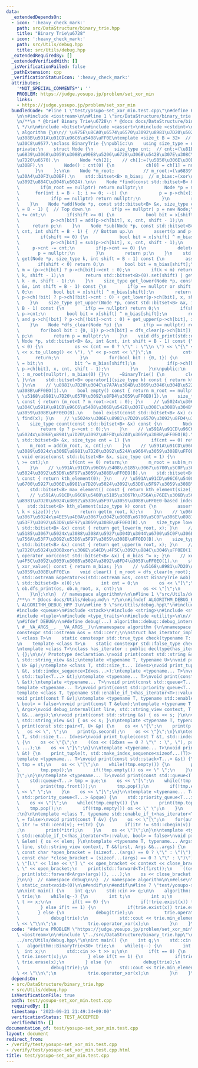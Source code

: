 ```yaml
---
data:
  _extendedDependsOn:
  - icon: ':heavy_check_mark:'
    path: src/DataStructure/binary_trie.hpp
    title: "Binary Trie\u6728"
  - icon: ':heavy_check_mark:'
    path: src/Utils/debug.hpp
    title: src/Utils/debug.hpp
  _extendedRequiredBy: []
  _extendedVerifiedWith: []
  _isVerificationFailed: false
  _pathExtension: cpp
  _verificationStatusIcon: ':heavy_check_mark:'
  attributes:
    '*NOT_SPECIAL_COMMENTS*': ''
    PROBLEM: https://judge.yosupo.jp/problem/set_xor_min
    links:
    - https://judge.yosupo.jp/problem/set_xor_min
  bundledCode: "#line 1 \"test/yosupo-set_xor_min.test.cpp\"\n#define PROBLEM \"https://judge.yosupo.jp/problem/set_xor_min\"\
    \n\n#include <iostream>\n\n#line 1 \"src/DataStructure/binary_trie.hpp\"\n\n\n\
    \n/**\n * @brief Binary Trie\u6728\n * @docs docs/DataStructure/binary_trie.md\n\
    \ */\n\n#include <bitset>\n#include <cassert>\n#include <cstdint>\n\nnamespace\
    \ algorithm {\n\n// \u975E\u8CA0\u6574\u6570\u3092\u8981\u7D20\u5024\u3068\u3059\
    \u308B\u591A\u91CD\u96C6\u5408\uFF0E\ntemplate <size_t B = 32>  // B:\u30D3\u30C3\
    \u30C8\u9577.\nclass BinaryTrie {\npublic:\n    using size_type = uint64_t;\n\n\
    private:\n    struct Node {\n        size_type cnt;  // cnt:=(\u81EA\u8EAB\u3092\
    \u6839\u3068\u3059\u308B\u90E8\u5206\u6728\u306B\u542B\u307E\u308C\u308B\u8981\
    \u7D20\u6570).\n        Node *ch[2];    // ch[]:=(\u5B50\u306E\u30DD\u30A4\u30F3\
    \u30BF).\n        Node() : cnt(0) {\n            ch[0] = ch[1] = nullptr;\n  \
    \      }\n    };\n\n    Node *m_root;           // m_root:=(\u6839\u306E\u30DD\
    \u30A4\u30F3\u30BF).\n    std::bitset<B> m_bias;  // m_bias:=(xor\u306E\u64CD\u4F5C\
    \u3092\u884C\u3046\u5024).\n\n    Node *find(const std::bitset<B> &x) const {\n\
    \        if(m_root == nullptr) return nullptr;\n        Node *p = m_root;\n  \
    \      for(int i = B - 1; i >= 0; --i) {\n            p = p->ch[x[i] ^ m_bias[i]];\n\
    \            if(p == nullptr) return nullptr;\n        }\n        return p;\n\
    \    }\n    Node *add(Node *p, const std::bitset<B> &x, size_type cnt, int shift\
    \ = B - 1) {  // Top down.\n        if(p == nullptr) p = new Node;\n        p->cnt\
    \ += cnt;\n        if(shift >= 0) {\n            bool bit = x[shift] ^ m_bias[shift];\n\
    \            p->ch[bit] = add(p->ch[bit], x, cnt, shift - 1);\n        }\n   \
    \     return p;\n    }\n    Node *sub(Node *p, const std::bitset<B> &x, size_type\
    \ cnt, int shift = B - 1) {  // Bottom up.\n        assert(p and p->cnt >= cnt);\n\
    \        if(shift >= 0) {\n            bool bit = x[shift] ^ m_bias[shift];\n\
    \            p->ch[bit] = sub(p->ch[bit], x, cnt, shift - 1);\n        }\n   \
    \     p->cnt -= cnt;\n        if(p->cnt == 0) {\n            delete p;\n     \
    \       p = nullptr;\n        }\n        return p;\n    }\n    std::bitset<B>\
    \ get(Node *p, size_type k, int shift = B - 1) const {\n        assert(p);\n \
    \       if(shift < 0) return 0;\n        bool bit = m_bias[shift];\n        size_type\
    \ m = (p->ch[bit] ? p->ch[bit]->cnt : 0);\n        if(k < m) return get(p->ch[bit],\
    \ k, shift - 1);\n        return std::bitset<B>(0).set(shift) | get(p->ch[!bit],\
    \ k - m, shift - 1);\n    }\n    size_type get_lower(Node *p, const std::bitset<B>\
    \ &x, int shift = B - 1) const {\n        if(p == nullptr or shift < 0) return\
    \ 0;\n        bool bit = x[shift] ^ m_bias[shift];\n        return (x[shift] and\
    \ p->ch[!bit] ? p->ch[!bit]->cnt : 0) + get_lower(p->ch[bit], x, shift - 1);\n\
    \    }\n    size_type get_upper(Node *p, const std::bitset<B> &x, int shift =\
    \ B - 1) const {\n        if(p == nullptr) return 0;\n        if(shift < 0) return\
    \ p->cnt;\n        bool bit = x[shift] ^ m_bias[shift];\n        return (x[shift]\
    \ and p->ch[!bit] ? p->ch[!bit]->cnt : 0) + get_upper(p->ch[bit], x, shift - 1);\n\
    \    }\n    Node *dfs_clear(Node *p) {\n        if(p == nullptr) return nullptr;\n\
    \        for(bool bit : {0, 1}) p->ch[bit] = dfs_clear(p->ch[bit]);\n        delete\
    \ p;\n        return p = nullptr;\n    }\n    void dfs_print(std::ostream &os,\
    \ Node *p, std::bitset<B> &x, int &cnt, int shift = B - 1) const {\n        if(shift\
    \ < 0) {\n            os << (cnt == 0 ? \"\" : \"\\n \") << \"{\" << x << \" (\"\
    \ << x.to_ullong() << \"), \" << p->cnt << \"}\";\n            cnt++;\n      \
    \      return;\n        }\n        for(bool bit : {0, 1}) {\n            x[shift]\
    \ = bit;\n            bit ^= m_bias[shift];\n            if(p->ch[bit]) dfs_print(os,\
    \ p->ch[bit], x, cnt, shift - 1);\n        }\n    }\n\npublic:\n    BinaryTrie()\
    \ : m_root(nullptr), m_bias(0) {}\n    ~BinaryTrie() {\n        clear();\n   \
    \ }\n\n    std::bitset<B> operator[](size_type k) const { return kth_element(k);\
    \ }\n\n    // \u8981\u7D20\u304C\u7A7A\u304B\u3069\u3046\u304B\u5224\u5B9A\u3059\
    \u308B\uFF0EO(1).\n    bool empty() const { return m_root == nullptr; }\n    //\
    \ \u5168\u8981\u7D20\u6570\u3092\u8FD4\u3059\uFF0EO(1).\n    size_type size()\
    \ const { return (m_root ? m_root->cnt : 0); }\n    // \u5024x\u306E\u8981\u7D20\
    \u304C\u591A\u91CD\u96C6\u5408\u306B\u542B\u307E\u308C\u308B\u304B\u5224\u5B9A\
    \u3059\u308B\uFF0EO(B).\n    bool exist(const std::bitset<B> &x) const { return\
    \ find(x); }\n    // \u5024x\u306E\u8981\u7D20\u6570\u3092\u8FD4\u3059\uFF0EO(B).\n\
    \    size_type count(const std::bitset<B> &x) const {\n        Node *p = find(x);\n\
    \        return (p ? p->cnt : 0);\n    }\n    // \u591A\u91CD\u96C6\u5408\u306B\
    \u5024x\u306E\u8981\u7D20\u3092\u8FFD\u52A0\u3059\u308B\uFF0EO(B).\n    void insert(const\
    \ std::bitset<B> &x, size_type cnt = 1) {\n        if(cnt == 0) return;\n    \
    \    m_root = add(m_root, x, cnt);\n    }\n    // \u591A\u91CD\u96C6\u5408\u304B\
    \u3089\u5024x\u306E\u8981\u7D20\u3092\u524A\u9664\u3059\u308B\uFF0EO(B).\n   \
    \ void erase(const std::bitset<B> &x, size_type cnt = 1) {\n        assert(count(x)\
    \ >= cnt);\n        if(cnt == 0) return;\n        m_root = sub(m_root, x, cnt);\n\
    \    }\n    // \u591A\u91CD\u96C6\u5408\u5185\u3067\u6700\u5C0F\u306E\u8981\u7D20\
    \u5024\u3092\u53D6\u5F97\u3059\u308B\uFF0EO(B).\n    std::bitset<B> min_element()\
    \ const { return kth_element(0); }\n    // \u591A\u91CD\u96C6\u5408\u5185\u3067\
    \u6700\u5927\u306E\u8981\u7D20\u5024\u3092\u53D6\u5F97\u3059\u308B\uFF0EO(B).\n\
    \    std::bitset<B> max_element() const { return kth_element(size() - 1); }\n\
    \    // \u591A\u91CD\u96C6\u5408\u5185\u3067k\u756A\u76EE\u306B\u5C0F\u3055\u3044\
    \u8981\u7D20\u5024\u3092\u53D6\u5F97\u3059\u308B\uFF0E0-based index. O(B).\n \
    \   std::bitset<B> kth_element(size_type k) const {\n        assert(0 <= k and\
    \ k < size());\n        return get(m_root, k);\n    }\n    // \u96C6\u5408\u5185\
    \u3067\u5024x\u4EE5\u4E0A\u3067\u3042\u308B\u6700\u5C0F\u306E\u8981\u7D20\u756A\
    \u53F7\u3092\u53D6\u5F97\u3059\u308B\uFF0EO(B).\n    size_type lower_bound(const\
    \ std::bitset<B> &x) const { return get_lower(m_root, x); }\n    // \u96C6\u5408\
    \u5185\u3067\u5024x\u3088\u308A\u5927\u304D\u3044\u6700\u5C0F\u306E\u8981\u7D20\
    \u756A\u53F7\u3092\u53D6\u5F97\u3059\u308B\uFF0EO(B).\n    size_type upper_bound(const\
    \ std::bitset<B> &x) const { return get_upper(m_root, x); }\n    // \u5168\u8981\
    \u7D20\u5024\u306Bxor\u306E\u64CD\u4F5C\u3092\u884C\u3046\uFF0EO(1).\n    void\
    \ operator_xor(const std::bitset<B> &x) { m_bias ^= x; }\n    // xor\u306E\u64CD\
    \u4F5C\u3092\u3059\u308B\u5024\u3092\u8FD4\u3059\uFF0EO(1).\n    std::bitset<B>\
    \ xor_value() const { return m_bias; }\n    // \u5168\u8981\u7D20\u3092\u524A\u9664\
    \u3059\u308B\uFF0E\n    void clear() { m_root = dfs_clear(m_root); }\n\n    friend\
    \ std::ostream &operator<<(std::ostream &os, const BinaryTrie &ob) {\n       \
    \ std::bitset<B> x(0);\n        int cnt = 0;\n        os << \"[\";\n        if(ob.m_root)\
    \ ob.dfs_print(os, ob.m_root, x, cnt);\n        os << \"]\";\n        return os;\n\
    \    }\n};\n\n}  // namespace algorithm\n\n\n#line 1 \"src/Utils/debug.hpp\"\n\
    /**\n * @docs docs/Utils/debug.md\n */\n\n#ifndef ALGORITHM_DEBUG_HPP\n#define\
    \ ALGORITHM_DEBUG_HPP 1\n\n#line 9 \"src/Utils/debug.hpp\"\n#include <iterator>\n\
    #include <queue>\n#include <stack>\n#include <string>\n#include <string_view>\n\
    #include <tuple>\n#include <type_traits>\n#include <utility>\n\n// #define DEBUG\n\
    \n#ifdef DEBUG\n\n#define debug(...) algorithm::debug::debug_internal(__LINE__,\
    \ #__VA_ARGS__, __VA_ARGS__)\n\nnamespace algorithm {\n\nnamespace debug {\n\n\
    constexpr std::ostream &os = std::cerr;\n\nstruct has_iterator_impl {\n    template\
    \ <class T>\n    static constexpr std::true_type check(typename T::iterator *);\n\
    \n    template <class T>\n    static constexpr std::false_type check(...);\n};\n\
    \ntemplate <class T>\nclass has_iterator : public decltype(has_iterator_impl::check<T>(nullptr))\
    \ {};\n\n// Prototype declaration.\nvoid print(const std::string &s);\nvoid print(const\
    \ std::string_view &s);\ntemplate <typename T, typename U>\nvoid print(const std::pair<T,\
    \ U> &p);\ntemplate <class T, std::size_t... Idxes>\nvoid print_tuple(const T\
    \ &t, std::index_sequence<Idxes...>);\ntemplate <typename... T>\nvoid print(const\
    \ std::tuple<T...> &t);\ntemplate <typename... T>\nvoid print(const std::stack<T...>\
    \ &st);\ntemplate <typename... T>\nvoid print(const std::queue<T...> &que);\n\
    template <typename... T>\nvoid print(const std::priority_queue<T...> &pque);\n\
    template <class T, typename std::enable_if_t<has_iterator<T>::value, bool> = false>\n\
    void print(const T &v);\ntemplate <typename T, typename std::enable_if_t<!has_iterator<T>::value,\
    \ bool> = false>\nvoid print(const T &elem);\ntemplate <typename T, typename...\
    \ Args>\nvoid debug_internal(int line, std::string_view context, T &&first, Args\
    \ &&...args);\n\nvoid print(const std::string &s) { os << s; }\n\nvoid print(const\
    \ std::string_view &s) { os << s; }\n\ntemplate <typename T, typename U>\nvoid\
    \ print(const std::pair<T, U> &p) {\n    os << \"{\";\n    print(p.first);\n \
    \   os << \", \";\n    print(p.second);\n    os << \"}\";\n}\n\ntemplate <class\
    \ T, std::size_t... Idxes>\nvoid print_tuple(const T &t, std::index_sequence<Idxes...>)\
    \ {\n    os << \"{\";\n    ((os << (Idxes == 0 ? \"\" : \", \"), print(std::get<Idxes>(t))),\
    \ ...);\n    os << \"}\";\n}\n\ntemplate <typename... T>\nvoid print(const std::tuple<T...>\
    \ &t) {\n    print_tuple(t, std::make_index_sequence<sizeof...(T)>());\n}\n\n\
    template <typename... T>\nvoid print(const std::stack<T...> &st) {\n    std::stack<T...>\
    \ tmp = st;\n    os << \"[\";\n    while(!tmp.empty()) {\n        print(tmp.top());\n\
    \        tmp.pop();\n        if(!tmp.empty()) os << \" \";\n    }\n    os << \"\
    ]\";\n}\n\ntemplate <typename... T>\nvoid print(const std::queue<T...> &que) {\n\
    \    std::queue<T...> tmp = que;\n    os << \"[\";\n    while(!tmp.empty()) {\n\
    \        print(tmp.front());\n        tmp.pop();\n        if(!tmp.empty()) os\
    \ << \" \";\n    }\n    os << \"]\";\n}\n\ntemplate <typename... T>\nvoid print(const\
    \ std::priority_queue<T...> &pque) {\n    std::priority_queue<T...> tmp = pque;\n\
    \    os << \"[\";\n    while(!tmp.empty()) {\n        print(tmp.top());\n    \
    \    tmp.pop();\n        if(!tmp.empty()) os << \" \";\n    }\n    os << \"]\"\
    ;\n}\n\ntemplate <class T, typename std::enable_if_t<has_iterator<T>::value, bool>\
    \ = false>\nvoid print(const T &v) {\n    os << \"[\";\n    for(auto itr = std::cbegin(v);\
    \ itr != std::cend(v); ++itr) {\n        if(itr != std::cbegin(v)) os << \" \"\
    ;\n        print(*itr);\n    }\n    os << \"]\";\n}\n\ntemplate <typename T, typename\
    \ std::enable_if_t<!has_iterator<T>::value, bool> = false>\nvoid print(const T\
    \ &elem) { os << elem; }\n\ntemplate <typename T, typename... Args>\nvoid debug_internal(int\
    \ line, std::string_view context, T &&first, Args &&...args) {\n    constexpr\
    \ const char *open_bracket = (sizeof...(args) == 0 ? \"\" : \"(\");\n    constexpr\
    \ const char *close_bracket = (sizeof...(args) == 0 ? \"\" : \")\");\n    os <<\
    \ \"[L\" << line << \"] \" << open_bracket << context << close_bracket << \":\
    \ \" << open_bracket;\n    print(std::forward<T>(first));\n    ((os << \", \"\
    , print(std::forward<Args>(args))), ...);\n    os << close_bracket << std::endl;\n\
    }\n\n}  // namespace debug\n\n}  // namespace algorithm\n\n#else\n\n#define debug(...)\
    \ static_cast<void>(0)\n\n#endif\n\n#endif\n#line 7 \"test/yosupo-set_xor_min.test.cpp\"\
    \n\nint main() {\n    int q;\n    std::cin >> q;\n\n    algorithm::BinaryTrie<30>\
    \ trie;\n    while(q--) {\n        int t;\n        int x;\n        std::cin >>\
    \ t >> x;\n\n        if(t == 0) {\n            if(!trie.exist(x)) trie.insert(x);\n\
    \        } else if(t == 1) {\n            if(trie.exist(x)) trie.erase(x);\n \
    \       } else {\n            debug(trie);\n            trie.operator_xor(x);\n\
    \            debug(trie);\n            std::cout << trie.min_element().to_ulong()\
    \ << \"\\n\";\n            trie.operator_xor(x);\n        }\n    }\n}\n"
  code: "#define PROBLEM \"https://judge.yosupo.jp/problem/set_xor_min\"\n\n#include\
    \ <iostream>\n\n#include \"../src/DataStructure/binary_trie.hpp\"\n#include \"\
    ../src/Utils/debug.hpp\"\n\nint main() {\n    int q;\n    std::cin >> q;\n\n \
    \   algorithm::BinaryTrie<30> trie;\n    while(q--) {\n        int t;\n      \
    \  int x;\n        std::cin >> t >> x;\n\n        if(t == 0) {\n            if(!trie.exist(x))\
    \ trie.insert(x);\n        } else if(t == 1) {\n            if(trie.exist(x))\
    \ trie.erase(x);\n        } else {\n            debug(trie);\n            trie.operator_xor(x);\n\
    \            debug(trie);\n            std::cout << trie.min_element().to_ulong()\
    \ << \"\\n\";\n            trie.operator_xor(x);\n        }\n    }\n}\n"
  dependsOn:
  - src/DataStructure/binary_trie.hpp
  - src/Utils/debug.hpp
  isVerificationFile: true
  path: test/yosupo-set_xor_min.test.cpp
  requiredBy: []
  timestamp: '2023-09-21 21:49:34+09:00'
  verificationStatus: TEST_ACCEPTED
  verifiedWith: []
documentation_of: test/yosupo-set_xor_min.test.cpp
layout: document
redirect_from:
- /verify/test/yosupo-set_xor_min.test.cpp
- /verify/test/yosupo-set_xor_min.test.cpp.html
title: test/yosupo-set_xor_min.test.cpp
---
```

